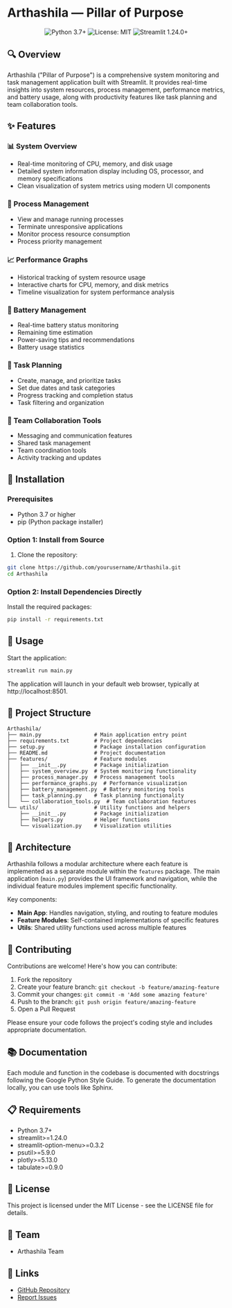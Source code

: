 # Arthashila — Pillar of Purpose

<div align="center">
  <img src="https://img.shields.io/badge/Python-3.7+-blue.svg" alt="Python 3.7+">
  <img src="https://img.shields.io/badge/License-MIT-green.svg" alt="License: MIT">
  <img src="https://img.shields.io/badge/Streamlit-1.24.0+-red.svg" alt="Streamlit 1.24.0+">
</div>

## 🔍 Overview

Arthashila ("Pillar of Purpose") is a comprehensive system monitoring and task management application built with Streamlit. It provides real-time insights into system resources, process management, performance metrics, and battery usage, along with productivity features like task planning and team collaboration tools.

## ✨ Features

### 📊 System Overview
- Real-time monitoring of CPU, memory, and disk usage
- Detailed system information display including OS, processor, and memory specifications
- Clean visualization of system metrics using modern UI components

### 🔄 Process Management
- View and manage running processes
- Terminate unresponsive applications
- Monitor process resource consumption
- Process priority management

### 📈 Performance Graphs
- Historical tracking of system resource usage
- Interactive charts for CPU, memory, and disk metrics
- Timeline visualization for system performance analysis

### 🔋 Battery Management
- Real-time battery status monitoring
- Remaining time estimation
- Power-saving tips and recommendations
- Battery usage statistics

### 📝 Task Planning
- Create, manage, and prioritize tasks
- Set due dates and task categories
- Progress tracking and completion status
- Task filtering and organization

### 👥 Team Collaboration Tools
- Messaging and communication features
- Shared task management
- Team coordination tools
- Activity tracking and updates

## 🔧 Installation

### Prerequisites
- Python 3.7 or higher
- pip (Python package installer)

### Option 1: Install from Source

1. Clone the repository:
```bash
git clone https://github.com/yourusername/Arthashila.git
cd Arthashila
```

### Option 2: Install Dependencies Directly

Install the required packages:
```bash
pip install -r requirements.txt
```

## 🚀 Usage

Start the application:
```bash
streamlit run main.py
```

The application will launch in your default web browser, typically at http://localhost:8501.

## 📁 Project Structure

```
Arthashila/
├── main.py                 # Main application entry point
├── requirements.txt        # Project dependencies
├── setup.py                # Package installation configuration
├── README.md               # Project documentation
├── features/               # Feature modules
│   ├── __init__.py         # Package initialization
│   ├── system_overview.py  # System monitoring functionality
│   ├── process_manager.py  # Process management tools
│   ├── performance_graphs.py  # Performance visualization
│   ├── battery_management.py  # Battery monitoring tools
│   ├── task_planning.py    # Task planning functionality
│   └── collaboration_tools.py  # Team collaboration features
└── utils/                  # Utility functions and helpers
    ├── __init__.py         # Package initialization
    ├── helpers.py          # Helper functions
    └── visualization.py    # Visualization utilities
```

## 🧩 Architecture

Arthashila follows a modular architecture where each feature is implemented as a separate module within the `features` package. The main application (`main.py`) provides the UI framework and navigation, while the individual feature modules implement specific functionality.

Key components:
- **Main App**: Handles navigation, styling, and routing to feature modules
- **Feature Modules**: Self-contained implementations of specific features
- **Utils**: Shared utility functions used across multiple features

## 🤝 Contributing

Contributions are welcome! Here's how you can contribute:

1. Fork the repository
2. Create your feature branch: `git checkout -b feature/amazing-feature`
3. Commit your changes: `git commit -m 'Add some amazing feature'`
4. Push to the branch: `git push origin feature/amazing-feature`
5. Open a Pull Request

Please ensure your code follows the project's coding style and includes appropriate documentation.

## 📚 Documentation

Each module and function in the codebase is documented with docstrings following the Google Python Style Guide. To generate the documentation locally, you can use tools like Sphinx.

## 📋 Requirements

- Python 3.7+
- streamlit>=1.24.0
- streamlit-option-menu>=0.3.2
- psutil>=5.9.0
- plotly>=5.13.0
- tabulate>=0.9.0

## 📄 License

This project is licensed under the MIT License - see the LICENSE file for details.

## 👥 Team

- Arthashila Team

## 🔗 Links

- [GitHub Repository](https://github.com/yourusername/Arthashila)
- [Report Issues](https://github.com/yourusername/Arthashila/issues) 
